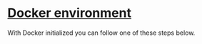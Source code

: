 # [Docker environment](#docker-environment)

With Docker initialized you can follow one of these steps below.
